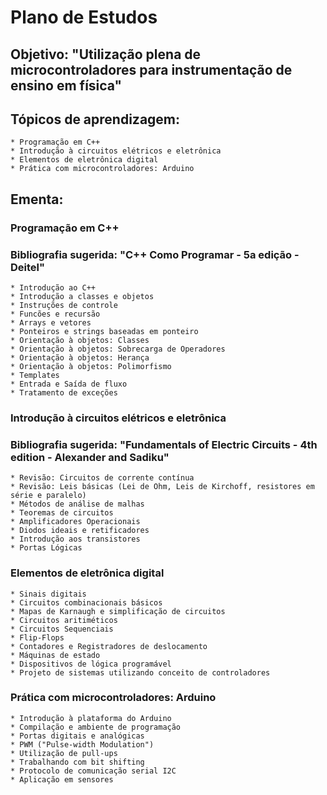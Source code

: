 # Plano de Estudos 

## Objetivo: "Utilização plena de microcontroladores para instrumentação de ensino em física"

## Tópicos de aprendizagem: 
	* Programação em C++
	* Introdução à circuitos elétricos e eletrônica
	* Elementos de eletrônica digital
	* Prática com microcontroladores: Arduino

## Ementa:
### Programação em C++
### Bibliografia sugerida: "C++ Como Programar - 5a edição - Deitel"
	* Introdução ao C++
	* Introdução a classes e objetos
	* Instruções de controle
	* Funcões e recursão
	* Arrays e vetores
	* Ponteiros e strings baseadas em ponteiro
	* Orientação à objetos: Classes
	* Orientação à objetos: Sobrecarga de Operadores
	* Orientação à objetos: Herança
	* Orientação à objetos: Polimorfismo
	* Templates
	* Entrada e Saída de fluxo
	* Tratamento de exceções

### Introdução à circuitos elétricos e eletrônica
### Bibliografia sugerida: "Fundamentals of Electric Circuits - 4th edition - Alexander and Sadiku"

	* Revisão: Circuitos de corrente contínua
	* Revisão: Leis básicas (Lei de Ohm, Leis de Kirchoff, resistores em série e paralelo)
	* Métodos de análise de malhas
	* Teoremas de circuitos
	* Amplificadores Operacionais
	* Diodos ideais e retificadores
	* Introdução aos transistores
	* Portas Lógicas

### Elementos de eletrônica digital
	* Sinais digitais
	* Circuitos combinacionais básicos
	* Mapas de Karnaugh e simplificação de circuitos
	* Circuitos aritiméticos
	* Circuitos Sequenciais
	* Flip-Flops
	* Contadores e Registradores de deslocamento
	* Máquinas de estado
	* Dispositivos de lógica programável
	* Projeto de sistemas utilizando conceito de controladores


### Prática com microcontroladores: Arduino
	* Introdução à plataforma do Arduino
	* Compilação e ambiente de programação
	* Portas digitais e analógicas
	* PWM ("Pulse-width Modulation")
	* Utilização de pull-ups
	* Trabalhando com bit shifting
	* Protocolo de comunicação serial I2C
	* Aplicação em sensores
